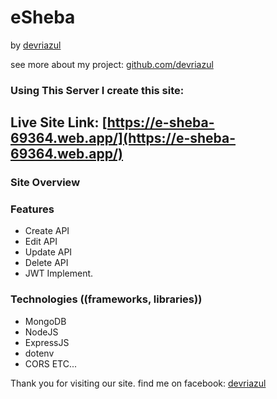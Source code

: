 # eSheba
by [devriazul](https://www.facebook.com/devriazul)

see more about my project: [github.com/devriazul](https://www.github.com/devriazul)
### Using This Server I create this site:
## Live Site Link: [https://e-sheba-69364.web.app/](https://e-sheba-69364.web.app/)

### Site Overview

### Features 
- Create API
- Edit API
- Update API
- Delete API
- JWT Implement.

### Technologies ((frameworks, libraries))
- MongoDB
- NodeJS
- ExpressJS
- dotenv
- CORS
ETC...


Thank you for visiting our site.
find me on facebook: [devriazul](https://www.facebook.com/devriazul)  
    

